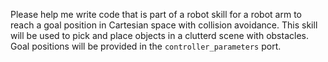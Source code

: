 Please help me write code that is part of a robot skill for a robot arm to reach a goal position in Cartesian space with collision avoidance. This skill will be used to pick and place objects in a clutterd scene with obstacles. Goal positions will be provided in the `controller_parameters` port.